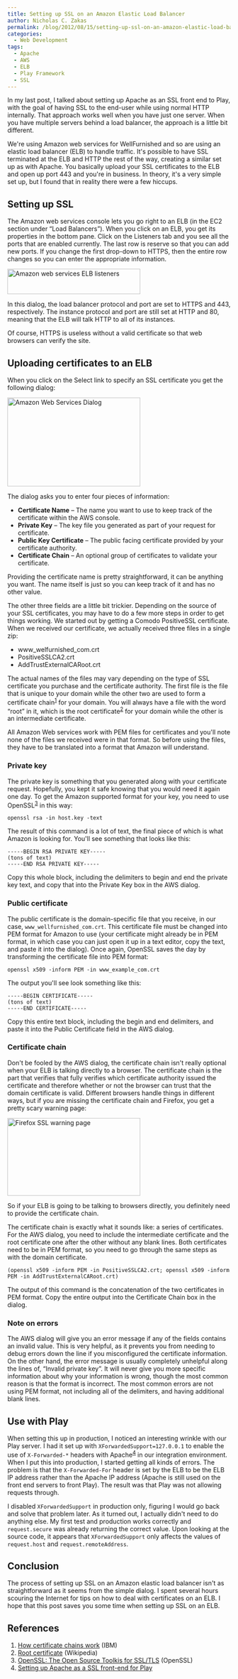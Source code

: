 ```yaml
---
title: Setting up SSL on an Amazon Elastic Load Balancer
author: Nicholas C. Zakas
permalink: /blog/2012/08/15/setting-up-ssl-on-an-amazon-elastic-load-balancer/
categories:
  - Web Development
tags:
  - Apache
  - AWS
  - ELB
  - Play Framework
  - SSL
---
```

In my last post, I talked about setting up Apache as an SSL front end to Play, with the goal of having SSL to the end-user while using normal HTTP internally. That approach works well when you have just one server. When you have multiple servers behind a load balancer, the approach is a little bit different. 

We're using Amazon web services for WellFurnished and so are using an elastic load balancer (ELB) to handle traffic. It's possible to have SSL terminated at the ELB and HTTP the rest of the way, creating a similar set up as with Apache. You basically upload your SSL certificates to the ELB and open up port 443 and you're in business. In theory, it's a very simple set up, but I found that in reality there were a few hiccups.

## Setting up SSL

The Amazon web services console lets you go right to an ELB (in the EC2 section under &#8220;Load Balancers&#8221;). When you click on an ELB, you get its properties in the bottom pane. Click on the Listeners tab and you see all the ports that are enabled currently. The last row is reserve so that you can add new ports. If you change the first drop-down to HTTPS, then the entire row changes so you can enter the appropriate information.

[<img src="/images/wp-content/uploads/2012/08/elb-300x57.png" alt="Amazon web services ELB listeners" title="" width="300" height="57" />][1]

In this dialog, the load balancer protocol and port are set to HTTPS and 443, respectively. The instance protocol and port are still set at HTTP and 80, meaning that the ELB will talk HTTP to all of its instances.

Of course, HTTPS is useless without a valid certificate so that web browsers can verify the site.

## Uploading certificates to an ELB

When you click on the Select link to specify an SSL certificate you get the following dialog:

[<img src="/images/wp-content/uploads/2012/08/awssl-300x200.png" alt="Amazon Web Services Dialog" title="" width="300" height="200" />][2]

The dialog asks you to enter four pieces of information:

  * **Certificate Name** &#8211; The name you want to use to keep track of the certificate within the AWS console.
  * **Private Key** &#8211; The key file you generated as part of your request for certificate.
  * **Public Key Certificate** &#8211; The public facing certificate provided by your certificate authority.
  * **Certificate Chain** &#8211; An optional group of certificates to validate your certificate.

Providing the certificate name is pretty straightforward, it can be anything you want. The name itself is just so you can keep track of it and has no other value.

The other three fields are a little bit trickier. Depending on the source of your SSL certificates, you may have to do a few more steps in order to get things working. We started out by getting a Comodo PositiveSSL certificate. When we received our certificate, we actually received three files in a single zip:

  * www\_welfurnished\_com.crt
  * PositiveSSLCA2.crt
  * AddTrustExternalCARoot.crt

The actual names of the files may vary depending on the type of SSL certificate you purchase and the certificate authority. The first file is the file that is unique to your domain while the other two are used to form a certificate chain<sup>[1]</sup> for your domain. You will always have a file with the word &#8220;root&#8221; in it, which is the root certificate<sup>[2]</sup> for your domain while the other is an intermediate certificate.

All Amazon Web services work with PEM files for certificates and you'll note none of the files we received were in that format. So before using the files, they have to be translated into a format that Amazon will understand.

### Private key

The private key is something that you generated along with your certificate request. Hopefully, you kept it safe knowing that you would need it again one day. To get the Amazon supported format for your key, you need to use OpenSSL<sup>[3]</sup> in this way:

    openssl rsa -in host.key -text

The result of this command is a lot of text, the final piece of which is what Amazon is looking for. You'll see something that looks like this:

    -----BEGIN RSA PRIVATE KEY-----
    (tons of text)
    -----END RSA PRIVATE KEY-----

Copy this whole block, including the delimiters to begin and end the private key text, and copy that into the Private Key box in the AWS dialog.

### Public certificate

The public certificate is the domain-specific file that you receive, in our case, `www_wellfurnished_com.crt`. This certificate file must be changed into PEM format for Amazon to use (your certificate might already be in PEM format, in which case you can just open it up in a text editor, copy the text, and paste it into the dialog). Once again, OpenSSL saves the day by transforming the certificate file into PEM format:

    openssl x509 -inform PEM -in www_example_com.crt

The output you'll see look something like this:

    -----BEGIN CERTIFICATE-----
    (tons of text)
    -----END CERTIFICATE-----

Copy this entire text block, including the begin and end delimiters, and paste it into the Public Certificate field in the AWS dialog.

### Certificate chain

Don't be fooled by the AWS dialog, the certificate chain isn't really optional when your ELB is talking directly to a browser. The certificate chain is the part that verifies that fully verifies which certificate authority issued the certificate and therefore whether or not the browser can trust that the domain certificate is valid. Different browsers handle things in different ways, but if you are missing the certificate chain and Firefox, you get a pretty scary warning page:

[<img src="/images/wp-content/uploads/2012/08/ffssl-300x175.png" alt="Firefox SSL warning page" title="" width="300" height="175" />][3]

So if your ELB is going to be talking to browsers directly, you definitely need to provide the certificate chain.

The certificate chain is exactly what it sounds like: a series of certificates. For the AWS dialog, you need to include the intermediate certificate and the root certificate one after the other without any blank lines. Both certificates need to be in PEM format, so you need to go through the same steps as with the domain certificate.

    (openssl x509 -inform PEM -in PositiveSSLCA2.crt; openssl x509 -inform PEM -in AddTrustExternalCARoot.crt)

The output of this command is the concatenation of the two certificates in PEM format. Copy the entire output into the Certificate Chain box in the dialog.

### Note on errors

The AWS dialog will give you an error message if any of the fields contains an invalid value. This is very helpful, as it prevents you from needing to debug errors down the line if you misconfigured the certificate information. On the other hand, the error message is usually completely unhelpful along the lines of, &#8220;Invalid private key&#8221;. It will never give you more specific information about why your information is wrong, though the most common reason is that the format is incorrect. The most common errors are not using PEM format, not including all of the delimiters, and having additional blank lines.

## Use with Play

When setting this up in production, I noticed an interesting wrinkle with our Play server. I had it set up with `XForwardedSupport=127.0.0.1` to enable the use of `X-Forwarded-*` headers with Apache<sup>[4]</sup> in our integration environment. When I put this into production, I started getting all kinds of errors. The problem is that the `X-Forwarded-For` header is set by the ELB to be the ELB IP address rather than the Apache IP address (Apache is still used on the front end servers to front Play). The result was that Play was not allowing requests through.

I disabled `XForwardedSupport` in production only, figuring I would go back and solve that problem later. As it turned out, I actually didn't need to do anything else. My first test and production works correctly and `request.secure` was already returning the correct value. Upon looking at the source code, it appears that `XForwardedSupport` only affects the values of `request.host` and `request.remoteAddress`.

## Conclusion

The process of setting up SSL on an Amazon elastic load balancer isn't as straightforward as it seems from the simple dialog. I spent several hours scouring the Internet for tips on how to deal with certificates on an ELB. I hope that this post saves you some time when setting up SSL on an ELB.

## References

  1. [How certificate chains work][4] (IBM)
  2. [Root certificate][5] (Wikipedia)
  3. [OpenSSL: The Open Source Toolkis for SSL/TLS][6] (OpenSSL)
  4. [Setting up Apache as a SSL front-end for Play][7]

 [1]: /images/wp-content/uploads/2012/08/elb.png
 [2]: /images/wp-content/uploads/2012/08/awssl.png
 [3]: /images/wp-content/uploads/2012/08/ffssl.png
 [4]: http://publib.boulder.ibm.com/infocenter/wmqv6/v6r0/index.jsp?topic=%2Fcom.ibm.mq.csqzas.doc%2Fsy10600_.htm
 [5]: http://en.wikipedia.org/wiki/Root_certificate
 [6]: http://www.openssl.org/
 [7]: {{site.url}}/blog/2012/08/08/setting-up-apache-as-a-ssl-front-end-for-play/
